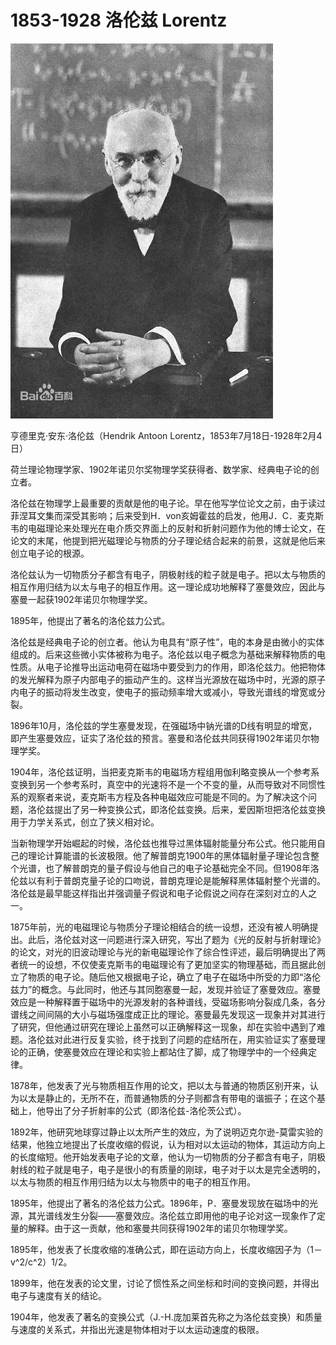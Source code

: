 

# 1853-1928 洛伦兹 Lorentz

![](assets/1853lorentz.webp)

亨德里克·安东·洛伦兹（Hendrik Antoon Lorentz，1853年7月18日-1928年2月4日）

荷兰理论物理学家、1902年诺贝尔奖物理学奖获得者、数学家、经典电子论的创立者。

洛伦兹在物理学上最重要的贡献是他的电子论。早在他写学位论文之前，由于读过菲涅耳文集而深受其影响；后来受到H．von亥姆霍兹的启发，他用J．C．麦克斯韦的电磁理论来处理光在电介质交界面上的反射和折射问题作为他的博士论文，在论文的末尾，他提到把光磁理论与物质的分子理论结合起来的前景，这就是他后来创立电子论的根源。

洛伦兹认为一切物质分子都含有电子，阴极射线的粒子就是电子。把以太与物质的相互作用归结为以太与电子的相互作用。这一理论成功地解释了塞曼效应，因此与塞曼一起获1902年诺贝尔物理学奖。

1895年，他提出了著名的洛伦兹力公式。

洛伦兹是经典电子论的创立者。他认为电具有“原子性”，电的本身是由微小的实体组成的。后来这些微小实体被称为电子。洛伦兹以电子概念为基础来解释物质的电性质。从电子论推导出运动电荷在磁场中要受到力的作用，即洛伦兹力。他把物体的发光解释为原子内部电子的振动产生的。这样当光源放在磁场中时，光源的原子内电子的振动将发生改变，使电子的振动频率增大或减小，导致光谱线的增宽或分裂。

1896年10月，洛伦兹的学生塞曼发现，在强磁场中钠光谱的D线有明显的增宽，即产生塞曼效应，证实了洛伦兹的预言。塞曼和洛伦兹共同获得1902年诺贝尔物理学奖。

1904年，洛伦兹证明，当把麦克斯韦的电磁场方程组用伽利略变换从一个参考系变换到另一个参考系时，真空中的光速将不是一个不变的量，从而导致对不同惯性系的观察者来说，麦克斯韦方程及各种电磁效应可能是不同的。为了解决这个问题，洛伦兹提出了另一种变换公式，即洛伦兹变换。后来，爱因斯坦把洛伦兹变换用于力学关系式，创立了狭义相对论。

当新物理学开始崛起的时候，洛伦兹也推导过黑体辐射能量分布公式。他只能用自己的理论计算能谱的长波极限。他了解普朗克1900年的黑体辐射量子理论包含整个光谱，也了解普朗克的量子假设与他自己的电子论基础完全不同。但1908年洛伦兹以有利于普朗克量子论的口吻说，普朗克理论是能解释黑体辐射整个光谱的。洛伦兹是最早能这样指出并强调量子假说和电子论假说之间存在深刻对立的人之一。

1875年前，光的电磁理论与物质分子理论相结合的统一设想，还没有被人明确提出。此后，洛伦兹对这一问题进行深入研究，写出了题为《光的反射与折射理论》的论文，对光的旧波动理论与光的新电磁理论作了综合性评述，最后明确提出了两者统一的设想，不仅使麦克斯韦的电磁理论有了更加坚实的物理基础，而且据此创立了物质的电子论。随后他又根据电子论，确立了电子在磁场中所受的力即“洛伦兹力”的概念。与此同时，他还与其同胞塞曼一起，发现并验证了塞曼效应。塞曼效应是一种解释置于磁场中的光源发射的各种谱线，受磁场影响分裂成几条，各分谱线之间间隔的大小与磁场强度成正比的理论。塞曼最先发现这一现象并对其进行了研究，但他通过研究在理论上虽然可以正确解释这一现象，却在实验中遇到了难题。洛伦兹对此进行反复实验，终于找到了问题的症结所在，用实验证实了塞曼理论的正确，使塞曼效应在理论和实验上都站住了脚，成了物理学中的一个经典定律。

1878年，他发表了光与物质相互作用的论文，把以太与普通的物质区别开来，认为以太是静止的，无所不在，而普通物质的分子则都含有带电的谐振子；在这个基础上，他导出了分子折射率的公式（即洛伦兹-洛伦茨公式）。

1892年，他研究地球穿过静止以太所产生的效应，为了说明迈克尔逊-莫雷实验的结果，他独立地提出了长度收缩的假说，认为相对以太运动的物体，其运动方向上的长度缩短。他开始发表电子论的文章，他认为一切物质的分子都含有电子，阴极射线的粒子就是电子，电子是很小的有质量的刚球，电子对于以太是完全透明的，以太与物质的相互作用归结为以太与物质中的电子的相互作用。

1895年，他提出了著名的洛伦兹力公式。1896年，P．塞曼发现放在磁场中的光源，其光谱线发生分裂——塞曼效应。洛伦兹立即用他的电子论对这一现象作了定量的解释。由于这一贡献，他和塞曼共同获得1902年的诺贝尔物理学奖。

1895年，他发表了长度收缩的准确公式，即在运动方向上，长度收缩因子为（1－v^2/c^2）1/2。

1899年，他在发表的论文里，讨论了惯性系之间坐标和时间的变换问题，并得出电子与速度有关的结论。

1904年，他发表了著名的变换公式（J.-H.庞加莱首先称之为洛伦兹变换）和质量与速度的关系式，并指出光速是物体相对于以太运动速度的极限。

